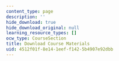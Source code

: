 ```yaml
---
content_type: page
description: ''
hide_download: true
hide_download_original: null
learning_resource_types: []
ocw_type: CourseSection
title: Download Course Materials
uid: 4512f01f-8e14-1eef-f142-5b4907e92dbb
---
```

